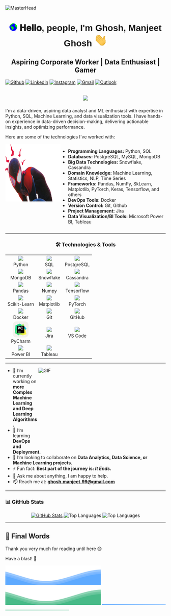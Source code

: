 ![MasterHead](https://camo.githubusercontent.com/069e3ef2850e722ccaef748bf8cdadafeed9fd4a9ee1436daebd7e820f4402a7/68747470733a2f2f666972656261736573746f726167652e676f6f676c65617069732e636f6d2f76302f622f666c6578692d636f64696e672e61707073706f742e636f6d2f6f2f64656d706769372d35323066386435662d363364342d343435332d383832322d6462633134396165323766382e6769663f616c743d6d6564696126746f6b656e3d39316330633762322d393363332d343032392d623031312d316138373033633537333064)

<h1 align="center" style="font-family: 'Poppins', sans-serif;">
  <img src="Earth.gif" width="24px"/>
  𝐇𝐞𝐥𝐥𝐨, people, I'm Ghosh, Manjeet Ghosh
  <img src="Hi.gif" width="40px" />
</h1>

<h2 align="center">Aspiring Corporate Worker | Data Enthusiast | Gamer</h2>


[![Github](https://img.shields.io/badge/-Github-000?style=flat&logo=Github&logoColor=white)](https://github.com/MeManjeet)
[![Linkedin](https://img.shields.io/badge/-LinkedIn-blue?style=flat&logo=Linkedin&logoColor=white)](https://www.linkedin.com/in/manjeet-ghosh/)
[![Instagram](https://img.shields.io/badge/-Instagram-c13584?style=flat&labelColor=c13584&logo=instagram&logoColor=white)](https://www.instagram.com/__aprilxvi/)
[![Gmail](https://img.shields.io/badge/-Gmail-c14438?style=flat&logo=Gmail&logoColor=white)](mailto:ghosh.manjeet.99@gmail.com)
[![Outlook](https://img.shields.io/badge/-Outlook-0078D4?style=flat&logo=Microsoft-Outlook&logoColor=white)](mailto:ghosh.manjeet.99@gmail.com)


<h2 align="center"><img src="https://user-images.githubusercontent.com/39955420/147578199-56632b69-b3e8-4d9f-97e2-f046a1c2cba0.gif"></h2>

I'm a data-driven, aspiring data analyst and ML enthusiast with expertise in Python, SQL, Machine Learning, and data visualization tools. I have hands-on experience in data-driven decision-making, delivering actionable insights, and optimizing performance.

Here are some of the technologies I've worked with:


  <div style="display: flex; justify-content: space-between; align-items: flex-start;">
  <div>
    <div>
    <img src="main_image.png" height="180px" align="right" style="margin-left: 20px;" />
    </div>
  </div>
    <ul>
      <li><strong>Programming Languages:</strong> Python, SQL</li>
      <li><strong>Databases:</strong> PostgreSQL, MySQL, MongoDB</li>
      <li><strong>Big Data Technologies:</strong> Snowflake, Cassandra</li>
      <li><strong>Domain Knowledge:</strong> Machine Learning, Statistics, NLP, Time Series</li>
      <li><strong>Frameworks:</strong> Pandas, NumPy, SkLearn, Matplotlib, PyTorch, Keras, Tensorflow, and others</li>
      <li><strong>DevOps Tools:</strong> Docker</li>
      <li><strong>Version Control:</strong> Git, Github</li>
      <li><strong>Project Management:</strong> Jira</li>
      <li><strong>Data Visualization/BI Tools:</strong> Microsoft Power BI, Tableau</li>
    </ul>
  </div>


---

<h3 align="center">🛠️ Technologies & Tools</h3>

<table align="center">
  <tr>
    <td align="center"><img src="https://www.vectorlogo.zone/logos/python/python-horizontal.svg" height="50"/><br/>Python</td>
    <td align="center"><img src="https://www.vectorlogo.zone/logos/sqlite/sqlite-ar21.svg" height="50"/><br/>SQL</td>
    <td align="center"><img src="https://www.vectorlogo.zone/logos/postgresql/postgresql-ar21.svg" height="50"/><br/>PostgreSQL</td>
  </tr>
  <tr>
    <td align="center"><img src="https://www.vectorlogo.zone/logos/mongodb/mongodb-ar21.svg" height="50"/><br/>MongoDB</td>
    <td align="center"><img src="https://www.vectorlogo.zone/logos/snowflake/snowflake-ar21.svg" height="50"/><br/>Snowflake</td>
    <td align="center"><img src="https://www.vectorlogo.zone/logos/apache_cassandra/apache_cassandra-ar21.svg" height="30"/><br/>Cassandra</td>
  </tr>
  <tr>
    <td align="center"><img src="https://github.com/gilbarbara/logos/blob/main/logos/pandas.svg" height="50"/><br/>Pandas</td>
    <td align="center"><img src="https://www.vectorlogo.zone/logos/numpy/numpy-ar21.svg" height="50"/><br/>Numpy</td>
    <td align="center"><img src="https://www.vectorlogo.zone/logos/tensorflow/tensorflow-ar21.svg" height="50"/><br/>Tensorflow</td>
  </tr>
  <tr>
    <td align="center"><img src="https://upload.wikimedia.org/wikipedia/commons/0/05/Scikit_learn_logo_small.svg" height="50"/><br/>Scikit-Learn</td>
    <td align="center"><img src="https://github.com/gilbarbara/logos/blob/main/logos/matplotlib.svg" height="30"/><br/>Matplotlib</td>
    <td align="center"><img src="https://www.vectorlogo.zone/logos/pytorch/pytorch-ar21.svg" height="50"/><br/>PyTorch</td>
  </tr>
  <tr>
    <td align="center"><img src="https://www.vectorlogo.zone/logos/docker/docker-ar21.svg" height="50"/><br/>Docker</td>
    <td align="center"><img src="https://www.vectorlogo.zone/logos/git-scm/git-scm-ar21.svg" height="50"/><br/>Git</td>
    <td align="center"><img src="https://www.vectorlogo.zone/logos/github/github-ar21.svg" height="50"/><br/>GitHub</td>
  </tr>
  <tr>
    <td align="center"><img src="https://github.com/tandpfun/skill-icons/blob/main/icons/PyCharm-Light.svg" height="50"/><br/>PyCharm</td>
    <td align="center"><img src="https://www.vectorlogo.zone/logos/atlassian_jira/atlassian_jira-ar21.svg" height="50"/><br/>Jira</td>
    <td align="center"><img src="https://www.vectorlogo.zone/logos/visualstudio_code/visualstudio_code-ar21.svg" height="50"/><br/>VS Code</td>
  </tr>
  <tr>
    <td align="center"><img src="https://www.vectorlogo.zone/logos/microsoft_powerbi/microsoft_powerbi-ar21.svg" height="50"/><br/>Power BI</td>
    <td align="center"><img src="https://www.svgrepo.com/show/354427/tableau.svg" height="50"/><br/>Tableau</td>
  </tr>
</table>

---

<img align="right" height="250" width="400" alt="GIF" src="https://camo.githubusercontent.com/0499a9d17248b0ef56dae9a63b09b16cc07d7a02f579fdc0a7cb81975dafbebb/68747470733a2f2f6d69726f2e6d656469756d2e636f6d2f6d61782f3638302f302a37513379765349765f7430696f4a2d5a2e676966"/>

- 🔭 I’m currently working on **more Complex Machine Learning and Deep Learning Algorithms.**  
- 🌱 I’m learning **DevOps and Deployment.**  
- 👯 I’m looking to collaborate on **Data Analytics, Data Science, or Machine Learning projects.**  
- ⚡ Fun fact: **Best part of the journey is: *It Ends*.**  
- 💬 Ask me about anything, I am happy to help.  
- 📫 Reach me at: **ghosh.manjeet.99@gmail.com**

---

### 📊 GitHub Stats

<p align="center">
  <a href="https://github.com/MeManjeet">
    <img align="center" alt="GitHub Stats" src="https://github-readme-stats.vercel.app/api?username=MeManjeet&theme=default&hide_border=false&include_all_commits=true&count_private=false" />
  </a>
  <a>
    <img align="center" alt="Top Languages" src="https://github-readme-stats.vercel.app/api/top-langs/?username=MeManjeet&theme=default&hide_border=false&include_all_commits=true&count_private=false&layout=compact" />
  </a>
  <a>
    <img align="center" alt="Top Languages" src="https://github-readme-activity-graph.vercel.app/graph?username=MeManjeet&bg_color=21232a&color=a8eeff&line=61dafb&point=f0fcff&area=true&hide_border=false&include_all_commits=true&count_private=false&layout=compact" />
  </a>
</p>



---

## 🙏 Final Words

<p>Thank you very much for reading until here 😊</p>
<p>Have a blast! 🚀</p>

<img alt="wave animation" src="svgs/wave_animation_dark.svg#gh-dark-mode-only">
<img alt="wave animation" src="svgs/wave_animation_light.svg#gh-light-mode-only">

<img alt="" src="svgs/themed_line_dark.svg#gh-dark-mode-only">
<img alt="" src="svgs/themed_line_light.svg#gh-light-mode-only">
